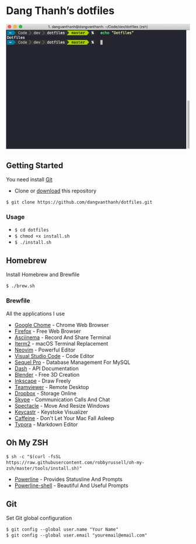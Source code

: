 # Dang Thanh’s dotfiles

![](screenshot.png)

## Getting Started

You need install [Git](https://git-scm.com/)

- Clone or [download](https://github.com/dangvanthanh/dotfiles/archive/master.zip) this repository

```shell
$ git clone https://github.com/dangvanthanh/dotfiles.git
```

### Usage

- `$ cd dotfiles`
- `$ chmod +x install.sh`
- `$ ./install.sh`

## Homebrew

Install Homebrew and Brewfile

```shell
$ ./brew.sh
```

### Brewfile

All the applications I use

- [Google Chome](https://www.google.com/chrome/) - Chrome Web Browser
- [Firefox](https://www.mozilla.org/en-US/firefox/new/) - Free Web Browser
- [Asciinema](https://asciinema.org/) - Record And Share Terminal
- [Iterm2](https://www.iterm2.com/) - macOS Terminal Replacement
- [Neovim](https://github.com/neovim/neovim) - Powerful Editor
- [Visual Studio Code](https://code.visualstudio.com/) - Code Editor
- [Sequel Pro](https://www.sequelpro.com/) - Database Management For MySQL
- [Dash](https://kapeli.com/dash) - API Documentation
- [Blender](https://www.blender.org/) - Free 3D Creation
- [Inkscape](https://inkscape.org/en/) - Draw Freely
- [Teamviewer](https://www.teamviewer.com/en/) - Remote Desktop
- [Dropbox](https://www.dropbox.com/) - Storage Online
- [Skype](https://www.skype.com/en/) - Communication Calls And Chat
- [Spectacle](https://www.spectacleapp.com/) - Move And Resize Windows
- [Keycastr](https://github.com/keycastr/keycastr) - Keystoke Visualizer
- [Caffeine](http://lightheadsw.com/caffeine/) - Don't Let Your Mac Fall Asleep
- [Typora](https://typora.io/) - Markdown Editor

## Oh My ZSH

```shell
$ sh -c "$(curl -fsSL https://raw.githubusercontent.com/robbyrussell/oh-my-zsh/master/tools/install.sh)"
```

- [Powerline](https://github.com/powerline/powerline) - Provides Statusline And Prompts
- [Powerline-shell](https://github.com/b-ryan/powerline-shell) - Beautiful And Useful Prompts

## Git

Set Git global configuration

```shell
$ git config --global user.name "Your Name"
$ git config --global user.email "youremail@email.com"
```
